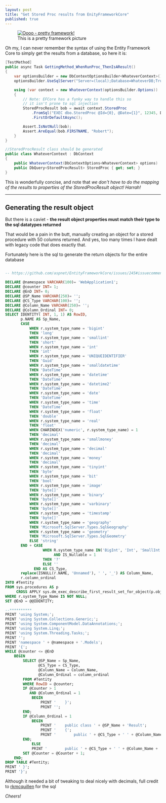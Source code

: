 ```yaml
---
layout: post
title: "Get Stored Proc results from EnityFrameworkCore"
published: true
---
```

<figure>
	<a href="https://upload.wikimedia.org/wikipedia/commons/b/b7/Lorimerlite_framework.JPG">
		<img src="https://github.com/FinnAngelo/FinnAngelo.github.io/raw/master/_posts/images/Lorimerlite_framework.JPG" alt="Oooo - pretty framework!"/>
	</a>
	<figcaption>This is a pretty framework picture</figcaption>
</figure>
Oh my, I can never remember the syntax of using the Entity Framework Core to simply get the results from a database, so here it is:

```csharp
[TestMethod]
public async Task GettingMethod_WhenRunProc_ThenIsAResult()
{
    var optionsBuilder = new DbContextOptionsBuilder<WhateverContext>();
    optionsBuilder.UseSqlServer("Server=(local);Database=WhateverDB;Trusted_Connection=True;");

    using (var context = new WhateverContext(optionsBuilder.Options))
    {
        // Note: EFCore has a funky way to handle this so 
        // it isn't prone to sql injection 
        StoredProcResult bob = await context.StoredProc
            .FromSql("EXEC dbo.StoredProc @Id={0}, @Date={1}", 12345, DateTime.Today)
            .FirstOrDefaultAsync();

        Assert.IsNotNull(bob);
        Assert.AreEqual(bob.FIRSTNAME, "Robert");
    }
}

//StoredProcResult class should be generated
public class WhateverContext : DbContext
{
    public WhateverContext(DbContextOptions<WhateverContext> options) : base(options) { }
    public DbQuery<StoredProcResult> StoredProc { get; set; }
}
```

This is wonderfully concise, and note that _we don't have to do the mapping of the results to properties of the StoredProcResult object! Harrah!_

----------------------------------------

## Generating the result object ##

But there is a caviet - **the result object properties must match their type to the sql datatypes returned** 

That would be a pain in the butt, manually creating an object for a stored procedure with 50 columns returned. And yes, too many times I have dealt with legacy code that does exactly that.

Fortunately here is the sql to generate the return objects for the entire database

```sql

-- https://github.com/aspnet/EntityFrameworkCore/issues/245#issuecomment-403181137

DECLARE @namespace VARCHAR(100)= 'WebApplication1';
DECLARE @counter INT= 1;
DECLARE @EnD INT= 0;
DECLARE @SP_Name VARCHAR(250)= '';
DECLARE @CS_Type VARCHAR(100)= '';
DECLARE @Column_Name VARCHAR(250)= '';
DECLARE @Column_Ordinal INT= 0;
SELECT IDENTITY( INT, 1, 1) AS RowID, 
       p.NAME AS Sp_Name,
       CASE
           WHEN r.system_type_name = 'bigint'
           THEN 'long'
           WHEN r.system_type_name = 'smallint'
           THEN 'short'
           WHEN r.system_type_name = 'int'
           THEN 'int'
           WHEN r.system_type_name = 'UNIQUEIDENTIFIER'
           THEN 'Guid'
           WHEN r.system_type_name = 'smalldatetime'
           THEN 'DateTime'
           WHEN r.system_type_name = 'datetime'
           THEN 'DateTime'
           WHEN r.system_type_name = 'datetime2'
           THEN 'DateTime'
           WHEN r.system_type_name = 'date'
           THEN 'DateTime'
           WHEN r.system_type_name = 'time'
           THEN 'DateTime'
           WHEN r.system_type_name = 'float'
           THEN 'double'
           WHEN r.system_type_name = 'real'
           THEN 'float'
           WHEN CHARINDEX('numeric', r.system_type_name) = 1
           THEN 'decimal'
           WHEN r.system_type_name = 'smallmoney'
           THEN 'decimal'
           WHEN r.system_type_name = 'decimal'
           THEN 'decimal'
           WHEN r.system_type_name = 'money'
           THEN 'decimal'
           WHEN r.system_type_name = 'tinyint'
           THEN 'byte'
           WHEN r.system_type_name = 'bit'
           THEN 'bool'
           WHEN r.system_type_name = 'image'
           THEN 'byte[]'
           WHEN r.system_type_name = 'binary'
           THEN 'byte[]'
           WHEN r.system_type_name = 'varbinary'
           THEN 'byte[]'
           WHEN r.system_type_name = 'timestamp'
           THEN 'byte[]'
           WHEN r.system_type_name = 'geography'
           THEN 'Microsoft.SqlServer.Types.SqlGeography'
           WHEN r.system_type_name = 'geometry'
           THEN 'Microsoft.SqlServer.Types.SqlGeometry'
           ELSE 'string'
       END + CASE
                 WHEN R.system_type_name IN('BigInt', 'Int', 'SmallInt', 'TinyInt', 'float', 'real', 'numeric', 'smallmoney', 'decimal', 'money', 'bit', 'UNIQUEIDENTIFIER', 'smalldatetime', 'datetime', 'datetime2', 'date', 'time')
                      AND IS_Nullable = 1
                 THEN '?'
                 ELSE ''
             END AS CS_Type, 
       replace(ISNULL(r.NAME, 'Unnamed'), ' ', '_') AS Column_Name, 
       r.column_ordinal
INTO #Tentity
FROM sys.procedures AS p
     CROSS APPLY sys.dm_exec_describe_first_result_set_for_object(p.object_id, 0) AS r
WHERE r.system_Type_Name IS NOT NULL;
SET @EnD = @@IDENTITY;

--**********
PRINT 'using System;';
PRINT 'using System.Collections.Generic;';
PRINT 'using System.ComponentModel.DataAnnotations;';
PRINT 'using System.Linq;';
PRINT 'using System.Threading.Tasks;';
PRINT '';
PRINT 'namespace ' + @namespace + '.Models';
PRINT '{';
WHILE @counter <= @EnD
    BEGIN
        SELECT @SP_Name = Sp_Name, 
               @CS_Type = CS_Type, 
               @Column_Name = Column_Name, 
               @Column_Ordinal = column_ordinal
        FROM #Tentity
        WHERE RowID = @counter;
        IF @Counter > 1
           AND @Column_Ordinal = 1
            BEGIN
                PRINT '    }';
                PRINT '';
        END;
        IF @Column_Ordinal = 1
            BEGIN
                PRINT '    public class ' + @SP_Name + 'Result';
                PRINT '    {';
                PRINT '        public ' + @CS_Type + ' ' + @Column_Name + ' { get; set; }';
        END;
            ELSE
            PRINT '        public ' + @CS_Type + ' ' + @Column_Name + ' { get; set; }';
        SET @Counter = @Counter + 1;
    END;
DROP TABLE #Tentity;
PRINT ' }';
PRINT '}';

```

Although it needed a bit of tweaking to deal nicely with decimals, full credit to [rkmcquillen](https://github.com/rkmcquillen) for the sql

_Cheers!_
